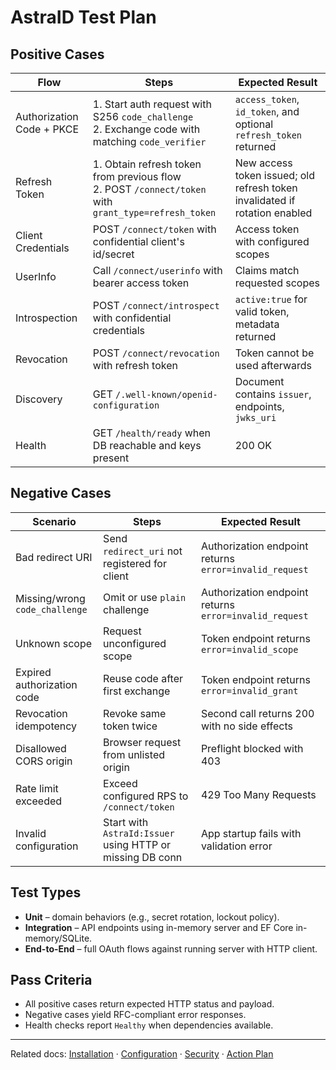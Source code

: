 # AstraID Test Plan

## Positive Cases

| Flow | Steps | Expected Result |
|---|---|---|
| Authorization Code + PKCE | 1. Start auth request with S256 `code_challenge`<br>2. Exchange code with matching `code_verifier` | `access_token`, `id_token`, and optional `refresh_token` returned |
| Refresh Token | 1. Obtain refresh token from previous flow<br>2. POST `/connect/token` with `grant_type=refresh_token` | New access token issued; old refresh token invalidated if rotation enabled |
| Client Credentials | POST `/connect/token` with confidential client's id/secret | Access token with configured scopes |
| UserInfo | Call `/connect/userinfo` with bearer access token | Claims match requested scopes |
| Introspection | POST `/connect/introspect` with confidential credentials | `active:true` for valid token, metadata returned |
| Revocation | POST `/connect/revocation` with refresh token | Token cannot be used afterwards |
| Discovery | GET `/.well-known/openid-configuration` | Document contains `issuer`, endpoints, `jwks_uri` |
| Health | GET `/health/ready` when DB reachable and keys present | 200 OK |

## Negative Cases

| Scenario | Steps | Expected Result |
|---|---|---|
| Bad redirect URI | Send `redirect_uri` not registered for client | Authorization endpoint returns `error=invalid_request` |
| Missing/wrong `code_challenge` | Omit or use `plain` challenge | Authorization endpoint returns `error=invalid_request` |
| Unknown scope | Request unconfigured scope | Token endpoint returns `error=invalid_scope` |
| Expired authorization code | Reuse code after first exchange | Token endpoint returns `error=invalid_grant` |
| Revocation idempotency | Revoke same token twice | Second call returns 200 with no side effects |
| Disallowed CORS origin | Browser request from unlisted origin | Preflight blocked with 403 |
| Rate limit exceeded | Exceed configured RPS to `/connect/token` | 429 Too Many Requests |
| Invalid configuration | Start with `AstraId:Issuer` using HTTP or missing DB conn | App startup fails with validation error |

## Test Types
- **Unit** – domain behaviors (e.g., secret rotation, lockout policy).
- **Integration** – API endpoints using in-memory server and EF Core in-memory/SQLite.
- **End-to-End** – full OAuth flows against running server with HTTP client.

## Pass Criteria
- All positive cases return expected HTTP status and payload.
- Negative cases yield RFC-compliant error responses.
- Health checks report `Healthy` when dependencies available.

---

Related docs: [Installation](docs/INSTALL.md) · [Configuration](docs/CONFIGURATION.md) · [Security](docs/SECURITY.md) · [Action Plan](AstraID_FixPlan.md)
